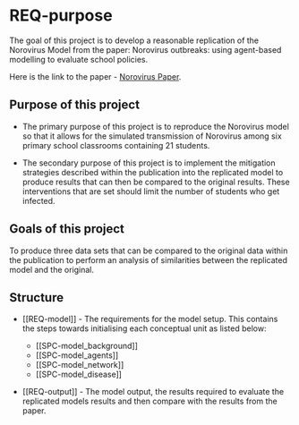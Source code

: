 # REQ-purpose
The goal of this project is to develop a reasonable replication of the Norovirus Model from the paper: Norovirus outbreaks: using agent-based modelling to evaluate school policies.

Here is the link to the paper - [Norovirus Paper](https://ieeexplore.ieee.org/stamp/stamp.jsp?tp=&arnumber=7822182).



## Purpose of this project

* The primary purpose of this project is to reproduce the Norovirus model so that it allows for the simulated transmission of Norovirus among six primary school classrooms containing 21 students.

* The secondary purpose of this project is to implement the mitigation strategies described within the publication into the replicated model to produce results that can then be compared to the original results. These interventions that are set should limit the number of students who get infected.


## Goals of this project

To produce three data sets that can be compared to the original data within the publication to perform an analysis of similarities between the replicated model and the original.


## Structure
  

- [[REQ-model]] - The requirements for the model setup. This contains the steps towards initialising each conceptual unit as listed below:
   - [[SPC-model_background]] 
   - [[SPC-model_agents]]
   - [[SPC-model_network]]
   - [[SPC-model_disease]]

- [[REQ-output]] - The model output, the results required to evaluate the replicated models results and then compare with the results from the paper.